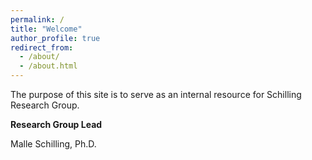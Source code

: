 ```yaml
---
permalink: /
title: "Welcome"
author_profile: true
redirect_from: 
  - /about/
  - /about.html
---
```


The purpose of this site is to serve as an internal resource for Schilling Research Group. 

**Research Group Lead**

Malle Schilling, Ph.D.
